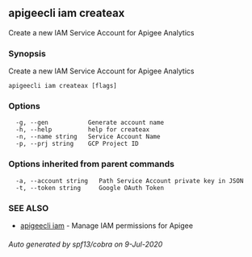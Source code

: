 ## apigeecli iam createax

Create a new IAM Service Account for Apigee Analytics

### Synopsis

Create a new IAM Service Account for Apigee Analytics

```
apigeecli iam createax [flags]
```

### Options

```
  -g, --gen           Generate account name
  -h, --help          help for createax
  -n, --name string   Service Account Name
  -p, --prj string    GCP Project ID
```

### Options inherited from parent commands

```
  -a, --account string   Path Service Account private key in JSON
  -t, --token string     Google OAuth Token
```

### SEE ALSO

* [apigeecli iam](apigeecli_iam.md)	 - Manage IAM permissions for Apigee

###### Auto generated by spf13/cobra on 9-Jul-2020

